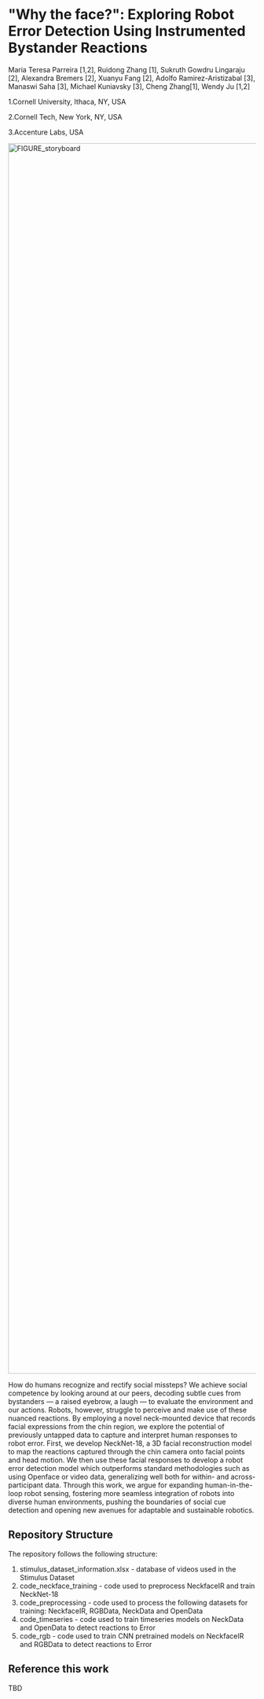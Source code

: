 # "Why the face?": Exploring Robot Error Detection Using Instrumented Bystander Reactions

Maria Teresa Parreira [1,2], Ruidong Zhang [1], Sukruth Gowdru Lingaraju [2], Alexandra Bremers [2], Xuanyu Fang [2], Adolfo Ramirez-Aristizabal [3], Manaswi Saha [3], Michael Kuniavsky [3], Cheng Zhang[1], Wendy Ju [1,2]

1.Cornell University, Ithaca, NY, USA

2.Cornell Tech, New York, NY, USA

3.Accenture Labs, USA

<img width="2503" alt="FIGURE_storyboard" src="https://github.com/user-attachments/assets/354f3b96-a050-4c9b-be5f-66d918471d14">


How do humans recognize and rectify social missteps? We achieve social competence by looking around at our peers, decoding subtle cues from bystanders — a raised eyebrow, a laugh — to evaluate the environment and our actions. Robots, however, struggle to perceive and make use of these nuanced reactions.  By employing a novel neck-mounted device that records facial expressions from the chin region, we explore the potential of previously untapped data to capture and interpret human responses to robot error. First, we develop NeckNet-18, a 3D facial reconstruction model to map the reactions captured through the chin camera onto facial points and head motion. We then use these facial responses to develop a robot error detection model which outperforms standard methodologies such as using Openface or video data, generalizing well both for within- and across-participant data. Through this work, we argue for expanding human-in-the-loop robot sensing, fostering more seamless integration of robots into diverse human environments, pushing the boundaries of social cue detection and opening new avenues for adaptable and sustainable robotics.

## Repository Structure

The repository follows the following structure:

1. stimulus_dataset_information.xlsx - database of videos used in the Stimulus Dataset
2. code_neckface_training - code used to preprocess NeckfaceIR and train NeckNet-18
3. code_preprocessing - code used to process the following datasets for training: NeckfaceIR, RGBData, NeckData and OpenData
4. code_timeseries - code used to train timeseries models on NeckData and OpenData to detect reactions to Error
5. code_rgb - code used to train CNN pretrained models on NeckfaceIR and RGBData to detect reactions to Error


## Reference this work 

TBD
